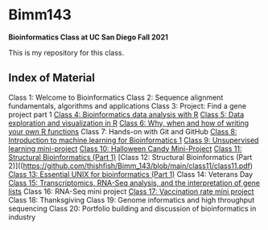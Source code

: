 # Bimm143
**Bioinformatics Class at UC San Diego Fall 2021**

This is my repository for this class. 

## Index of Material

Class 1: Welcome to Bioinformatics 
Class 2: Sequence alignment fundamentals, algorithms and applications 
Class 3: Project: Find a gene project part 1
[Class 4: Bioinformatics data analysis with R](https://github.com/thishfish/Bimm_143/blob/main/class04/Class04.pdf)
[Class 5: Data exploration and visualization in R](https://github.com/thishfish/Bimm_143/blob/main/Class05/Class05RScript.pdf)
[Class 6: Why, when and how of writing your own R functions](https://github.com/thishfish/Bimm_143/blob/main/Class06/class06HW.pdf)
Class 7: Hands-on with Git and GitHub 
[Class 8: Introduction to machine learning for Bioinformatics 1](https://github.com/thishfish/Bimm_143/blob/main/class08/class08.pdf)
[Class 9: Unsupervised learning mini-project](https://github.com/thishfish/Bimm_143/blob/main/class09_mini_project/class09.pdf)
[Class 10: Halloween Candy Mini-Project](https://github.com/thishfish/Bimm_143/blob/main/class10/class10.Rmd)
[Class 11: Structural Bioinformatics (Part 1)](https://github.com/thishfish/Bimm_143/blob/main/class11/class11.pdf)
[Class 12: Structural Bioinformatics (Part 2)]((https://github.com/thishfish/Bimm_143/blob/main/class11/class11.pdf)
[Class 13: Essential UNIX for bioinformatics (Part 1)](https://github.com/thishfish/Bimm_143/blob/main/class13/class13.pdf)
Class 14: Veterans Day
[Class 15: Transcriptomics, RNA-Seq analysis, and the interpretation of gene lists](https://github.com/thishfish/Bimm_143/blob/main/class15/Class-15-RNASeq-Analysis.pdf)
Class 16: RNA-Seq mini project 
[Class 17: Vaccination rate mini project](https://github.com/thishfish/Bimm_143/blob/main/class17/class17.pdf)
Class 18: Thanksgiving
Class 19: Genome informatics and high throughput sequencing 
Class 20: Portfolio building and discussion of bioinformatics in industry 
